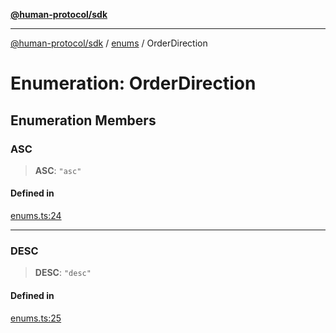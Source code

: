 [**@human-protocol/sdk**](../../README.md)

***

[@human-protocol/sdk](../../modules.md) / [enums](../README.md) / OrderDirection

# Enumeration: OrderDirection

## Enumeration Members

### ASC

> **ASC**: `"asc"`

#### Defined in

[enums.ts:24](https://github.com/humanprotocol/human-protocol/blob/a1e2a06b28417189ba5afdeeabc4d8c772bbd90b/packages/sdk/typescript/human-protocol-sdk/src/enums.ts#L24)

***

### DESC

> **DESC**: `"desc"`

#### Defined in

[enums.ts:25](https://github.com/humanprotocol/human-protocol/blob/a1e2a06b28417189ba5afdeeabc4d8c772bbd90b/packages/sdk/typescript/human-protocol-sdk/src/enums.ts#L25)
